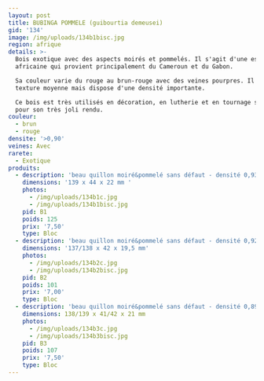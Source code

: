 ```yaml
---
layout: post
title: BUBINGA POMMELE (guibourtia demeusei)
gid: '134'
image: /img/uploads/134b1bisc.jpg
region: afrique
details: >-
  Bois exotique avec des aspects moirés et pommelés. Il s'agit d'une essence
  africaine qui provient principalement du Cameroun et du Gabon. 

  Sa couleur varie du rouge au brun-rouge avec des veines pourpres. Il a une
  texture moyenne mais dispose d'une densité importante. 

  Ce bois est très utilisés en décoration, en lutherie et en tournage sur bois
  pour son très joli rendu.
couleur:
  - brun
  - rouge
densite: '>0,90'
veines: Avec
rarete:
  - Exotique
produits:
  - description: 'beau quillon moiré&pommelé sans défaut - densité 0,93'
    dimensions: '139 x 44 x 22 mm '
    photos:
      - /img/uploads/134b1c.jpg
      - /img/uploads/134b1bisc.jpg
    pid: B1
    poids: 125
    prix: '7,50'
    type: Bloc
  - description: 'beau quillon moiré&pommelé sans défaut - densité 0,92'
    dimensions: '137/138 x 42 x 19,5 mm'
    photos:
      - /img/uploads/134b2c.jpg
      - /img/uploads/134b2bisc.jpg
    pid: B2
    poids: 101
    prix: '7,00'
    type: Bloc
  - description: 'beau quillon moiré&pommelé sans défaut - densité 0,89'
    dimensions: 138/139 x 41/42 x 21 mm
    photos:
      - /img/uploads/134b3c.jpg
      - /img/uploads/134b3bisc.jpg
    pid: B3
    poids: 107
    prix: '7,50'
    type: Bloc
---
```


